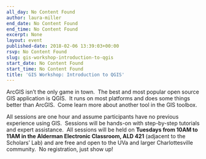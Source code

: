 ```yaml
---
all_day: No Content Found
author: laura-miller
end_date: No Content Found
end_time: No Content Found
excerpt: None
layout: event
published-date: 2018-02-06 13:39:03+00:00
rsvp: No Content Found
slug: gis-workshop-introduction-to-qgis
start_date: No Content Found
start_time: No Content Found
title: 'GIS Workshop: Introduction to QGIS'
---
```


ArcGIS isn’t the only game in town.  The best and most popular open source GIS application is QGIS.  It runs on most platforms and does some things better than ArcGIS.  Come learn more about another tool in the GIS toolbox.

All sessions are one hour and assume participants have no previous experience using GIS.  Sessions will be hands-on with step-by-step tutorials and expert assistance.  All sessions will be held on **Tuesdays from 10AM to 11AM in the Alderman Electronic Classroom, ALD 421** (adjacent to the Scholars’ Lab) and are free and open to the UVa and larger Charlottesville community.  No registration, just show up!
